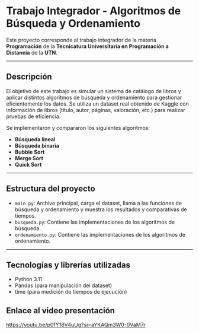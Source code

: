 # Trabajo Integrador - Algoritmos de Búsqueda y Ordenamiento

Este proyecto corresponde al trabajo integrador de la materia **Programación** de la **Tecnicatura Universitaria en Programación a Distancia** de la **UTN**.

---

## Descripción

El objetivo de este trabajo es simular un sistema de catálogo de libros y aplicar distintos algoritmos de búsqueda y ordenamiento para gestionar eficientemente los datos. Se utiliza un dataset real obtenido de Kaggle con información de libros (título, autor, páginas, valoración, etc.) para realizar pruebas de eficiencia.

Se implementaron y compararon los siguientes algoritmos:

- **Búsqueda lineal**
- **Búsqueda binaria**
- **Bubble Sort**
- **Merge Sort**
- **Quick Sort**

---

## Estructura del proyecto

- `main.py`: Archivo principal, carga el dataset, llama a las funciones de búsqueda y ordenamiento y muestra los resultados y comparativas de tiempos.
- `busqueda.py`: Contiene las implementaciones de los algoritmos de búsqueda.
- `ordenamiento.py`: Contiene las implementaciones de los algoritmos de ordenamiento.

---

## Tecnologías y librerías utilizadas

- Python 3.11
- Pandas (para manipulación del dataset)
- time (para medición de tiempos de ejecución)

## Enlace al video presentación

https://youtu.be/p0fY18V4uUg?si=aYKAQm3W0-0VaM7r
